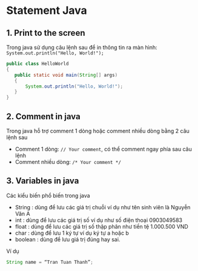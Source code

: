 # Statement Java

## 1. Print to the screen
Trong java sử dụng câu lệnh sau để in thông tin ra màn hình: `System.out.println("Hello, World!");`
```java
public class HelloWorld 
{
   public static void main(String[] args) 
   {
	   System.out.println("Hello, World!");
   }
}
```

## 2. Comment in java
Trong java hỗ trợ comment 1 dòng hoặc comment nhiều dòng bằng 2 câu lệnh sau
- Comment 1 dòng: `// Your comment`, có thể comment ngay phía sau câu lệnh
- Comment nhiều dòng: `/* Your comment */`

## 3. Variables in java
Các kiểu biến phổ biến trong java
- String : dùng để lưu các giá trị chuỗi ví dụ như tên sinh viên là Nguyễn Văn A
- int : dùng để lưu các giá trị số ví dụ như số điện thoại 0903049583
- float : dùng để lưu các giá trị số thập phân như tiền tệ 1.000.500 VND
- char : dùng để lưu 1 ký tự ví dụ ký tự a hoặc b
- boolean : dùng để lưu giá trị đúng hay sai.

Ví dụ
```java
String name = “Tran Tuan Thanh”;
```
